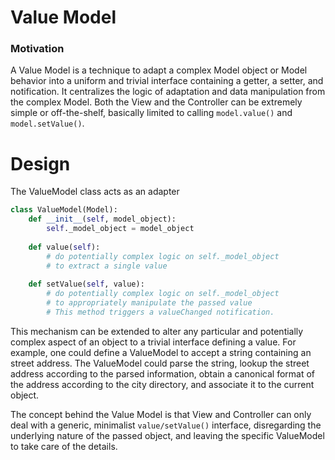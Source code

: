 # Value Model

### Motivation

A Value Model is a technique to adapt a complex Model object or Model behavior
into a uniform and trivial interface containing a getter, a setter, and
notification. It centralizes the logic of adaptation and data manipulation from
the complex Model. Both the View and the Controller can be extremely simple or off-the-shelf, basically limited to calling ``model.value()`` and
``model.setValue()``. 

# Design

The ValueModel class acts as an adapter

```python
class ValueModel(Model):
    def __init__(self, model_object):
        self._model_object = model_object
    
    def value(self):
        # do potentially complex logic on self._model_object
        # to extract a single value
    
    def setValue(self, value):
        # do potentially complex logic on self._model_object
        # to appropriately manipulate the passed value
        # This method triggers a valueChanged notification.
```

This mechanism can be extended to alter any particular and potentially complex 
aspect of an object to a trivial interface defining a value. For example, one
could define a ValueModel to accept a string containing an street address.
The ValueModel could parse the string, lookup the street address according to
the parsed information, obtain a canonical format of the address according
to the city directory, and associate it to the current object.

The concept behind the Value Model is that View and Controller can only deal
with a generic, minimalist ``value/setValue()`` interface, disregarding the
underlying nature of the passed object, and leaving the specific ValueModel to
take care of the details.
 
